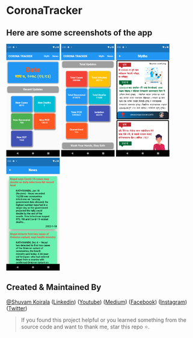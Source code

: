 # CoronaTracker

## Here are some screenshots of the app 

<img src="Screenshot_1642840207.png" alt="Markdown Monster icon" height="300em" />


<img src="Screenshot_1642840213.png" alt="Markdown Monster icon" height="300em" />


<img src="Screenshot_1642939513.png" alt="Markdown Monster icon" height="300em" />


<img src="Screenshot_1642939520.png" alt="Markdown Monster icon" height="300em" />

## Created & Maintained By

[@Shuvam Koirala](https://github.com/shuvam-koirala) ([Linkedin](https://www.linkedin.com/in/shuvam-koirala "LinkedIn Shuvam Koirala")) ([Youtube](https://www.youtube.com/channel/UCxei3a_ocUPux_foujUxYUg)) ([Medium](https://medium.com/@suvamkoirala08 "Medium Shuvam Koirala")) ([Facebook](https://www.facebook.com/shuvu00 "Facebook Shuvam Koirala")) ([Instagram](https://www.instagram.com/shuvu1112 "Instagram Shuvam Koirala")) ([Twitter](https://twitter.com/intent/follow?original_referer=https%3A%2F%2Fgithub.com%2Fshuvam-koirala&screen_name=koirala_shuvam "Twitter Shuvam Koirala"))

> If you found this project helpful or you learned something from the source code and want to thank me, star this repo ⭐.
